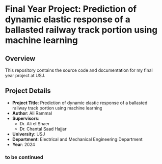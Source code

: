 # Final Year Project: Prediction of dynamic elastic response of a ballasted railway track portion using machine learning

## Overview
This repository contains the source code and documentation for my final year project at USJ.

## Project Details
- **Project Title**: Prediction of dynamic elastic response of a ballasted railway track portion using machine learning
- **Author**: Ali Rammal
- **Supervisors**:
    - Dr. Ali el Shaer
    - Dr. Chantal Saad Hajjar
- **University**: USJ
- **Department**: Electrical and Mechanical Engineering Department
- **Year**: 2024

### to be continued
